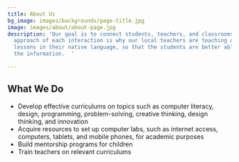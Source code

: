 ```yaml
---
title: About Us
bg_image: images/backgrounds/page-title.jpg
image: images/about/about-page.jpg
description: 'Our goal is to connect students, teachers, and classrooms.  The grassroots
  approach of each interaction is why our local teachers are teaching our technology
  lessons in their native language, so that the students are better able to absorb
  the information.  '

---
```

## What We Do

* Develop effective curriculums on topics such as computer literacy, design, programming, problem-solving, creative thinking, design thinking, and innovation
* Acquire resources to set up computer labs, such as internet access, computers, tablets, and mobile phones, for academic purposes
* Build mentorship programs for children 
* Train teachers on relevant curriculums